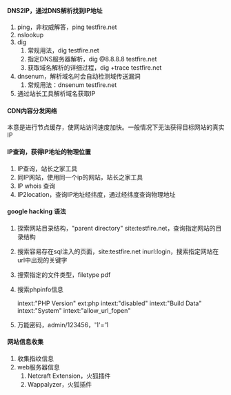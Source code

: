 #### DNS2IP，通过DNS解析找到IP地址

1. ping，非权威解答，ping testfire.net
2. nslookup
3. dig
   1. 常规用法，dig testfire.net
   2. 指定DNS服务器解析，dig @8.8.8.8 testfire.net
   3. 获取域名解析的详细过程，dig +trace testfire.net
4. dnsenum，解析域名时会自动检测域传送漏洞
   1. 常规用法：dnsenum testfire.net
5. 通过站长工具解析域名获取IP

#### CDN内容分发网络

本意是进行节点缓存，使网站访问速度加快。一般情况下无法获得目标网站的真实IP

#### IP查询，获得IP地址的物理位置

1. IP查询，站长之家工具
2. 同IP网站，使用同一个ip的网站，站长之家工具
3. IP whois 查询
4. IP2location，查询IP地址经纬度，通过经纬度查询物理地址

#### google hacking 语法

1. 探索网站目录结构，"parent directory" site:testfire.net，查询指定网站的目录结构

2. 搜索容易存在sql注入的页面，site:testfire.net inurl:login，搜索指定网站在url中出现的关键字

3. 搜索指定的文件类型，filetype pdf

4. 搜索phpinfo信息

   intext:"PHP Version" ext:php intext:"disabled" intext:"Build Data" intext:"System" intext:"allow_url_fopen"

5. 万能密码，admin/123456，'1'=’1

#### 网站信息收集

1. 收集指纹信息
2. web服务器信息
   1. Netcraft Extension，火狐插件
   2. Wappalyzer，火狐插件
